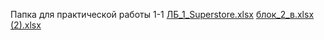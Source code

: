 Папка для практической работы 1-1
[ЛБ_1_Superstore.xlsx](https://github.com/user-attachments/files/23003890/_1_Superstore.xlsx)
[блок_2_в.xlsx (2).xlsx](https://github.com/user-attachments/files/23003893/_2_.xlsx.2.xlsx)
